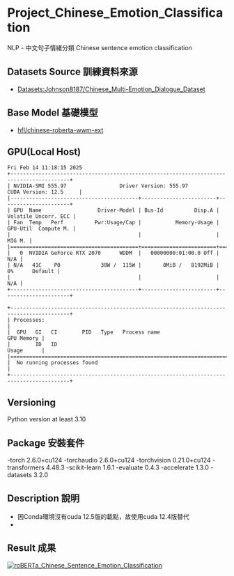 # Project_Chinese_Emotion_Classification
NLP - 中文句子情緒分類 Chinese sentence emotion classification

## Datasets Source 訓練資料來源
- [Datasets:Johnson8187/Chinese_Multi-Emotion_Dialogue_Dataset](https://huggingface.co/datasets/Johnson8187/Chinese_Multi-Emotion_Dialogue_Dataset)

## Base Model 基礎模型
- [hfl/chinese-roberta-wwm-ext](https://huggingface.co/hfl/chinese-roberta-wwm-ext)

## GPU(Local Host) 
```
Fri Feb 14 11:18:15 2025       
+-----------------------------------------------------------------------------------------+
| NVIDIA-SMI 555.97                 Driver Version: 555.97         CUDA Version: 12.5     |
|-----------------------------------------+------------------------+----------------------+
| GPU  Name                  Driver-Model | Bus-Id          Disp.A | Volatile Uncorr. ECC |
| Fan  Temp   Perf          Pwr:Usage/Cap |           Memory-Usage | GPU-Util  Compute M. |
|                                         |                        |               MIG M. |
|=========================================+========================+======================|
|   0  NVIDIA GeForce RTX 2070      WDDM  |   00000000:01:00.0 Off |                  N/A |
| N/A   41C    P0             38W /  115W |       0MiB /   8192MiB |      0%      Default |
|                                         |                        |                  N/A |
+-----------------------------------------+------------------------+----------------------+
                                                                                         
+-----------------------------------------------------------------------------------------+
| Processes:                                                                              |
|  GPU   GI   CI        PID   Type   Process name                              GPU Memory |
|        ID   ID                                                               Usage      |
|=========================================================================================|
|  No running processes found                                                             |
+-----------------------------------------------------------------------------------------+

```

## Versioning
Python version at least 3.10

## Package 安裝套件
-torch                        2.6.0+cu124
-torchaudio                   2.6.0+cu124
-torchvision                  0.21.0+cu124
-transformers                 4.48.3
-scikit-learn                 1.6.1
-evaluate                     0.4.3
-accelerate                   1.3.0
-datasets                     3.2.0

## Description 說明
- 因Conda環境沒有cuda 12.5版的載點，故使用cuda 12.4版替代
- 

## Result 成果
[![roBERTa_Chinese_Sentence_Emotion_Classification](https://img.youtube.com/vi/URBbeCM-yoY/0.jpg
)](https://youtu.be/URBbeCM-yoY)





